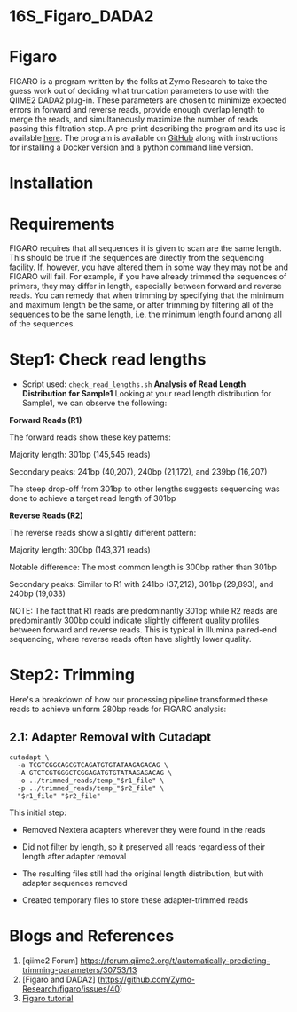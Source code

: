 # 16S_Figaro_DADA2

# Figaro 
FIGARO is a program written by the folks at Zymo Research to take the guess work out of deciding what truncation parameters to use with the QIIME2 DADA2 plug-in. These parameters are chosen to minimize expected errors in forward and reverse reads, provide enough overlap length to merge the reads, and simultaneously maximize the number of reads passing this filtration step. A pre-print describing the program and its use is available [here](https://www.biorxiv.org/content/10.1101/610394v1). The program is available on [GitHub](https://github.com/Zymo-Research/figaro) along with instructions for installing a Docker version and a python command line version.  

# Installation



# Requirements
FIGARO requires that all sequences it is given to scan are the same length. This should be true if the sequences are directly from the sequencing facility. If, however, you have altered them in some way they may not be and FIGARO will fail. For example, if you have already trimmed the sequences of primers, they may differ in length, especially between forward and reverse reads. You can remedy that when trimming by specifying that the minimum and maximum length be the same, or after trimming by filtering all of the sequences to be the same length, i.e. the minimum length found among all of the sequences.

# Step1: Check read lengths
- Script used: `check_read_lengths.sh`
**Analysis of Read Length Distribution for Sample1**
Looking at your read length distribution for Sample1, we can observe the following:

**Forward Reads (R1)**

The forward reads show these key patterns:

Majority length: 301bp (145,545 reads)

Secondary peaks: 241bp (40,207), 240bp (21,172), and 239bp (16,207)

The steep drop-off from 301bp to other lengths suggests sequencing was done to achieve a target read length of 301bp

**Reverse Reads (R2)**

The reverse reads show a slightly different pattern:

Majority length: 300bp (143,371 reads)

Notable difference: The most common length is 300bp rather than 301bp

Secondary peaks: Similar to R1 with 241bp (37,212), 301bp (29,893), and 240bp (19,033)

NOTE: The fact that R1 reads are predominantly 301bp while R2 reads are predominantly 300bp could indicate slightly different quality profiles between forward and reverse reads. This is typical in Illumina paired-end sequencing, where reverse reads often have slightly lower quality.

# Step2: Trimming 

Here's a breakdown of how our processing pipeline transformed these reads to achieve uniform 280bp reads for FIGARO analysis:

## 2.1: Adapter Removal with Cutadapt

```
cutadapt \
  -a TCGTCGGCAGCGTCAGATGTGTATAAGAGACAG \
  -A GTCTCGTGGGCTCGGAGATGTGTATAAGAGACAG \
  -o ../trimmed_reads/temp_"$r1_file" \
  -p ../trimmed_reads/temp_"$r2_file" \
  "$r1_file" "$r2_file"
 ```

This initial step:

- Removed Nextera adapters wherever they were found in the reads

- Did not filter by length, so it preserved all reads regardless of their length after adapter removal
  
- The resulting files still had the original length distribution, but with adapter sequences removed
  
- Created temporary files to store these adapter-trimmed reads








# Blogs and References

1. [qiime2 Forum] https://forum.qiime2.org/t/automatically-predicting-trimming-parameters/30753/13
2. [Figaro and DADA2] (https://github.com/Zymo-Research/figaro/issues/40)
3. [Figaro tutorial](https://john-quensen.com/tutorials/figaro/)

